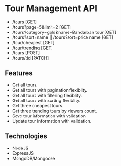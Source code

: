# Tour Management API

* /tours [GET]
* /tours?page=5&limit=2 [GET]
* /tours?category=gold&name=Bandarban tour [GET]
* /tours?sort=name || /tours?sort=price name [GET]
* /tour/cheapest [GET]
* /tour/trending [GET]
* /tours [POST]
* /tours/:id [PATCH]

## Features

* Get all tours.
* Get all tours with pagination flexiblity.
* Get all tours with filtering flexiblity.
* Get all tours with sorting flexiblity.
* Get three cheapest tours.
* Get three trending tours by viewers count.
* Save tour information with validation.
* Update tour information with validation.


## Technologies

* NodeJS
* ExpressJS
* MongoDB/Mongoose




